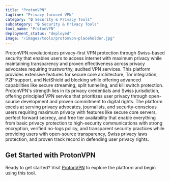 ```yaml
---
title: "ProtonVPN"
tagline: "Privacy-focused VPN"
category: "🔒 Security & Privacy Tools"
subcategory: "🔒 Security & Privacy Tools"
tool_name: "ProtonVPN"
deployment_status: "deployed"
image: "/images/tools/protonvpn-placeholder.jpg"
---
```

ProtonVPN revolutionizes privacy-first VPN protection through Swiss-based security that enables users to access internet with maximum privacy while maintaining transparency and proven effectiveness across privacy advocates requiring trustworthy, audited VPN services. This platform provides extensive features for secure core architecture, Tor integration, P2P support, and NetShield ad blocking while offering advanced capabilities like secure streaming, split tunneling, and kill switch protection. ProtonVPN's strength lies in its privacy credentials and Swiss jurisdiction, offering principled VPN service that prioritizes user privacy through open-source development and proven commitment to digital rights. The platform excels at serving privacy advocates, journalists, and security-conscious users requiring maximum privacy with features like secure core servers, perfect forward secrecy, and free tier availability that enable everything from basic privacy protection to high-security communications with strong encryption, verified no-logs policy, and transparent security practices while providing users with open-source transparency, Swiss privacy laws protection, and proven track record in defending user privacy rights.
## Get Started with ProtonVPN

Ready to get started? Visit [ProtonVPN](https://protonvpn.com) to explore the platform and begin using this tool.
